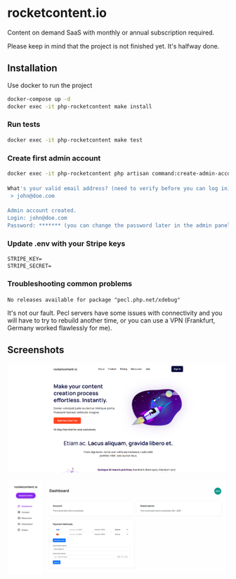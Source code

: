 # rocketcontent.io

Content on demand SaaS with monthly or annual subscription required.

Please keep in mind that the project is not finished yet. It's halfway done.

## Installation

Use docker to run the project

```bash
docker-compose up -d
docker exec -it php-rocketcontent make install
```
### Run tests
```bash
docker exec -it php-rocketcontent make test
```
### Create first admin account
```bash
docker exec -it php-rocketcontent php artisan command:create-admin-account

What's your valid email address? (need to verify before you can log in):
 > john@doe.com     

Admin account created.
Login: john@doe.com
Password: ******* (you can change the password later in the admin panel)
```
### Update .env with your Stripe keys
```
STRIPE_KEY=
STRIPE_SECRET=
```
### Troubleshooting common problems
`No releases available for package "pecl.php.net/xdebug"`

It's not our fault. Pecl servers have some issues with connectivity and you will have to try to rebuild another time, or you can use a VPN (Frankfurt, Germany worked flawlessly for me).

## Screenshots

![Main page](https://github.com/arturnawrot/rocketcontent/blob/master/screenshots/rocketcontent-front.PNG?raw=true)

![Dashboard](https://github.com/arturnawrot/rocketcontent/blob/master/screenshots/dashboard.PNG?raw=true)


